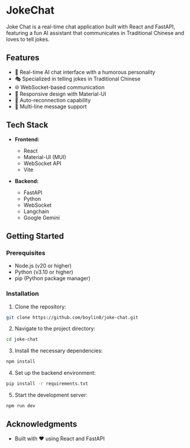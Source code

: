 # JokeChat

Joke Chat is a real-time chat application built with React and FastAPI, featuring a fun AI assistant that communicates in Traditional Chinese and loves to tell jokes.

## Features

- 🤖 Real-time AI chat interface with a humorous personality
- 🎭 Specialized in telling jokes in Traditional Chinese
- 🌐 WebSocket-based communication
- 📱 Responsive design with Material-UI
- 🔄 Auto-reconnection capability
- 📝 Multi-line message support

## Tech Stack

- **Frontend:**
  - React
  - Material-UI (MUI)
  - WebSocket API
  - Vite

- **Backend:**
  - FastAPI
  - Python
  - WebSocket
  - Langchain
  - Google Gemini

## Getting Started

### Prerequisites

- Node.js (v20 or higher)
- Python (v3.10 or higher)
- pip (Python package manager)

### Installation

1. Clone the repository:

```bash
git clone https://github.com/boylin0/joke-chat.git
```

2. Navigate to the project directory:

```bash
cd joke-chat
```

3. Install the necessary dependencies:

```bash
npm install
```

4. Set up the backend environment:

```bash
pip install -r requirements.txt
```

5. Start the development server:

```bash
npm run dev
```

## Acknowledgments

- Built with ❤️ using React and FastAPI
